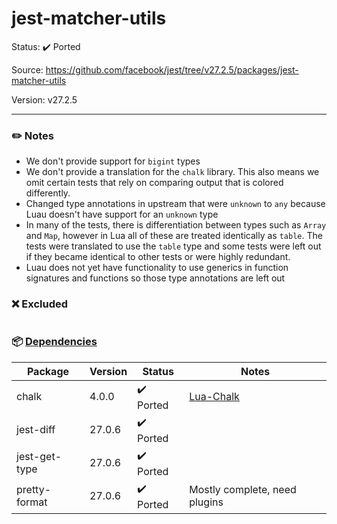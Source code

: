# jest-matcher-utils

Status: :heavy_check_mark: Ported

Source: https://github.com/facebook/jest/tree/v27.2.5/packages/jest-matcher-utils

Version: v27.2.5

---

### :pencil2: Notes
* We don't provide support for `bigint` types
* We don't provide a translation for the `chalk` library. This also means we omit certain tests that rely on comparing output that is colored differently.
* Changed type annotations in upstream that were `unknown` to `any` because Luau doesn't have support for an `unknown` type
* In many of the tests, there is differentiation between types such as `Array` and `Map`, however in Lua all of these are treated identically as `table`. The tests were translated to use the `table` type and some tests were left out if they became identical to other tests or were highly redundant.
* Luau does not yet have functionality to use generics in function signatures and functions so those type annotations are left out

### :x: Excluded
```
```

### :package: [Dependencies](https://github.com/facebook/jest/blob/v27.2.5/packages/jest-matcher-utils/package.json)
| Package | Version | Status | Notes |
| - | - | - | - |
| chalk | 4.0.0 | :heavy_check_mark: Ported | [Lua-Chalk](https://github.com/Roblox/lua-chalk) |
| jest-diff | 27.0.6 | :heavy_check_mark: Ported | |
| jest-get-type | 27.0.6 | :heavy_check_mark: Ported | |
| pretty-format | 27.0.6 | :heavy_check_mark: Ported | Mostly complete, need plugins |